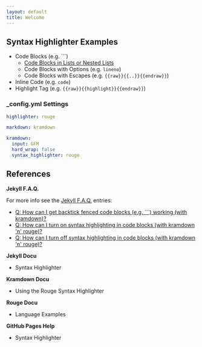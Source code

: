 ```yaml
---
layout: default
title: Welcome
---
```



## Syntax Highlighter Examples

- Code Blocks (e.g. \`\`\`)
    - [Code Blocks in Lists or Nested Lists](lists.html)
    - Code Blocks with Options (e.g. `lineno`)
    - Code Blocks with Escapes (e.g. `{{raw}}{{..}}{{endraw}}`)
- Inline Code (e.g. `code`)
- Highlight Tag (e.g. `{{raw}}{{highlight}}{{endraw}}`)


<!--todo: check how to escape  -  ```  and `code`  -->


### _config.yml  Settings

```yaml
highlighter: rouge

markdown: kramdown

kramdown:
  input: GFM
  hard_wrap: false
  syntax_highlighter: rouge
```

## References

**Jekyll F.A.Q.**

For more info see the [Jekyll F.A.Q.](https://github.com/planetjekyll/quickrefs/blob/master/FAQ.md) entries:

- [Q: How can I get backtick fenced code blocks (e.g. \`\`\`) working (with kramdown)?](https://github.com/planetjekyll/quickrefs/blob/master/FAQ.md#q-how-can-i-get-backtick-fenced-code-blocks-eg--working-with-kramdown)
- [Q: How can I turn on syntax highlighting in code blocks (with kramdown 'n' rouge)?](https://github.com/planetjekyll/quickrefs/blob/master/FAQ.md#q-how-can-i-turn-on-syntax-highlighting-in-code-blocks-with-kramdown-n-rouge)
- [Q: How can I turn off syntax highlighting in code blocks (with kramdown 'n' rouge)?](https://github.com/planetjekyll/quickrefs/blob/master/FAQ.md#q-how-can-i-turn-off-syntax-highlighting-in-code-blocks-with-kramdown-n-rouge)

**Jekyll Docu**

- Syntax Highlighter

**Kramdown Docu**

- Using the Rouge Syntax Highlighter

**Rouge Docu**

- Language Examples 

**GitHub Pages Help**

- Syntax Highlighter

